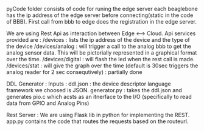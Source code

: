 pyCode folder consists of code for runing the edge server 
each beaglebone has the ip address of the edge server before connecting(static in the code of BBB).
First call from bbb to edge does the registration in the edge server. 

We are using Rest Api as interaction between Edge <--> Cloud.
	Api services provided are : 
		/devices  :  lists the ip address of the device and the type of the device
		/devices/analog : will trigger a call to the analog bbb to get the analog sensor data. This will be pictorially represented in a graphical format over the time. 
		/devices/digital : will flash the led when the rest call is made.
		/devices/stat : will give the graph over the time (default is 30sec triggers the analog reader for 2 sec consequtively) : partially done

DDL Generator : 
	Inputs : ddl.json : the device descriptor language framework we choosed is JSON. 
	generator.py : takes the ddl.json and generates pio.c which acsts as an itnerface to the I/O (specifically to read data from GPIO and Analog Pins)
	

Rest Server : 
	We are using Flask lib in python for implementing the REST. 
	app.py contains the code that routes the requests based on the routeurl. 
		
